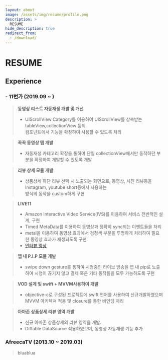 ```yaml
---
layout: about
image: /assets/img/resume/profile.png
description: >
  RESUME
hide_description: true
redirect_from:
  - /download/
---
```


# RESUME

<!--author-->

## Experience  


### - 11번가  (2019.09 ~  ) 

> **동영상 리스트 자동재생 개발 및 개선**  
> - UIScrollView Category를 이용하여 UIScrollView를 상속받는 tableView,collectionView 등의  
>   컴포넌트에서 기능을 확장하여 사용할 수 있도록 처리  

> **꾹꾹 동영상 탭 개발**  
> - 자동재생 카테고리 확장을 통하여 단일 collectionView에서만 동작하던 부분을 확장하여 개발할 수 있도록 개발  

> **리뷰 상세 모듈 개발**  
> - 상품상세 하단 리뷰 선택 시 노출되는 화면으로, 동영상, 사진 리뷰등을 Instagram, youtube short등에서 사용하는  
>   방식의 동작을 custom하게 구현  

> **LIVE11** 
> - Amazon Interactive Video Service(IVS)를 이용하여 서비스 전반적인 설계, 구현
> - Timed MetaData를 이용하여 동영상과 정확히 sync되는 이벤트들을 처리  
> - metal을 이용하여 동영상 효과에서 검정색 부분을 투명하게 처리하여 필요한 동영상 효과가 재생되도록 구현  
> - [인터뷰 영상](https://youtu.be/r2C55NCpd9k)  


> **앱 내 P.I.P 모듈 개발**  
> - swipe down gesture를 통하여 시청중인 라이브 방송을 앱 내 pip로 노출하여 시청이 끊기지 않고 결제 혹은 기타 동작들을 모두 가능하도록 구현  


> **VOD 설계 및 swift + MVVM사용하여 개발** 
> - objective-c로 구성된 프로젝트에 swift 언어를 사용하여 신규개발하였으며 MVVM 아키텍쳐 적용 및 closure를 통한 바인딩 처리  


> **아마존 상품상세 리뷰 영역 개발**  
> - 신규 아마존 상품상세의 리뷰 영역을 개발.  
> - Diffable DataSource 적용하였으며, 동영상 자동재생 기능 추가  



### AfreecaTV (2013.10 ~ 2019.03)   

> bluablua
